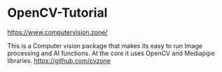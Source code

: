 # OpenCV-Tutorial
https://www.computervision.zone/


This is a Computer vision package that makes its easy to run Image processing and AI functions. At the core it uses OpenCV and Mediapipe libraries.
https://github.com/cvzone
